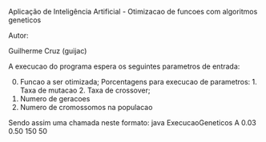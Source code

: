 

Aplicação de Inteligência Artificial - Otimizacao de funcoes com algoritmos geneticos

Autor:

Guilherme Cruz (guijac)

A execucao do programa espera os seguintes parametros de entrada:
	
 0. Funcao a ser otimizada;
	Porcentagens para execucao de parametros:
		1. Taxa de mutacao
		2. Taxa de crossover;
 3. Numero de geracoes
 4. Numero de cromossomos na populacao
 
Sendo assim uma chamada neste formato: java ExecucaoGeneticos A 0.03 0.50 150 50
 
 
